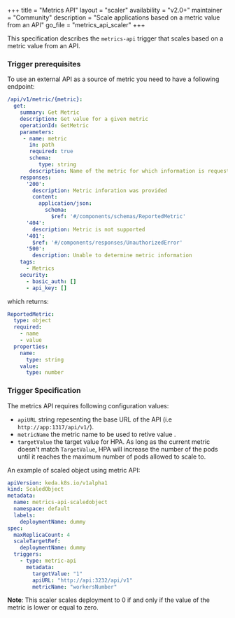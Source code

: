 +++
title = "Metrics API"
layout = "scaler"
availability = "v2.0+"
maintainer = "Community"
description = "Scale applications based on a metric value from an API"
go_file = "metrics_api_scaler"
+++

This specification describes the `metrics-api` trigger that scales based on a metric value from an API.

### Trigger prerequisites

To use an external API as a source of metric you need to have a following endpoint:

```yaml
/api/v1/metric/{metric}:
  get:
    summary: Get Metric
    description: Get value for a given metric
    operationId: GetMetric
    parameters: 
     - name: metric
       in: path
       required: true
       schema:
          type: string
       description: Name of the metric for which information is requested
    responses:
      '200':
        description: Metric inforation was provided
        content:
          application/json:
            schema:
              $ref: '#/components/schemas/ReportedMetric'
      '404':
        description: Metric is not supported
      '401':
        $ref: '#/components/responses/UnauthorizedError'
      '500':
        description: Unable to determine metric information
    tags:
      - Metrics
    security:
      - basic_auth: []
      - api_key: []
```
which returns:
```yaml
ReportedMetric:
  type: object
  required:
    - name
    - value
  properties:
    name:
      type: string
    value:
      type: number
```


### Trigger Specification

The metrics API requires following configuration values:
- `apiURL` string repesenting the base URL of the API (i.e `http://app:1317/api/v1/`).
- `metricName` the metric name to be used to retive value .
- `targetValue` the target value for HPA. As long as the current metric doesn't match `TargetValue`, 
  HPA will increase the number of the pods until it reaches the maximum number of pods allowed to scale to.


An example of scaled object using metric API:

```yaml
apiVersion: keda.k8s.io/v1alpha1
kind: ScaledObject
metadata:
  name: metrics-api-scaledobject
  namespace: default
  labels:
    deploymentName: dummy
spec:
  maxReplicaCount: 4
  scaleTargetRef:
    deploymentName: dummy
  triggers:
    - type: metric-api
      metadata:
        targetValue: "1"
        apiURL: "http://api:3232/api/v1"
        metricName: "workersNumber"
```

**Note**:
This scaler scales deployment to 0 if and only if the value of the metric is lower or equal to zero.
